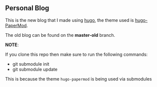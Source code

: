 ## Personal Blog

This is the new blog that I made using [hugo](https://gohugo.io), the theme used is [hugo-PaperMod](https://github.com/adityatelange/hugo-PaperMod/).

The old blog can be found on the __master-old__ branch.

__NOTE__:

If you clone this repo then make sure to run the following commands:

* git submodule init
* git submodule update

This is because the theme `hugo-papermod` is being used via submodules
